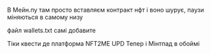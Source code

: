 В Мейн.пу там просто вставляєм контракт нфт і воно шурує, паузи міняються в самому низу

файл wallets.txt самі добавите

Тіки квести де платформа NFT2ME
UPD
Тепер і Мінтпад в обоймі

